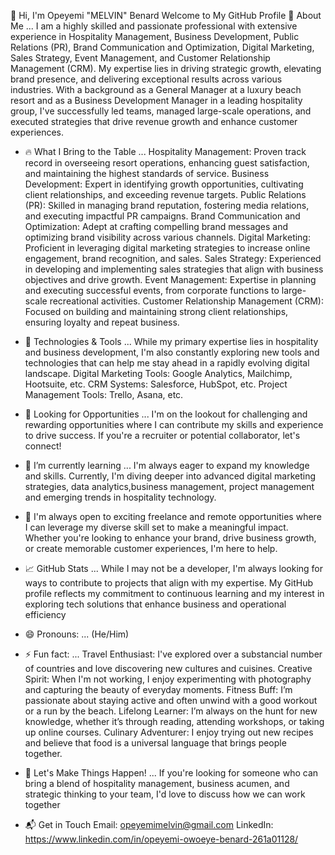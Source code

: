 👋 Hi, I'm Opeyemi "MELVIN" Benard
Welcome to My GitHub Profile
🌟 About Me ...
I am a highly skilled and passionate professional with extensive experience in Hospitality Management, Business Development, Public Relations (PR), Brand Communication and Optimization, Digital Marketing, Sales Strategy, Event Management, and Customer Relationship Management (CRM). My expertise lies in driving strategic growth, elevating brand presence, and delivering exceptional results across various industries.
With a background as a General Manager at a luxury beach resort and as a Business Development Manager in a leading hospitality group, I've successfully led teams, managed large-scale operations, and executed strategies that drive revenue growth and enhance customer experiences.

- 🔥 What I Bring to the Table ...
Hospitality Management: Proven track record in overseeing resort operations, enhancing guest satisfaction, and maintaining the highest standards of service.
Business Development: Expert in identifying growth opportunities, cultivating client relationships, and exceeding revenue targets.
Public Relations (PR): Skilled in managing brand reputation, fostering media relations, and executing impactful PR campaigns.
Brand Communication and Optimization: Adept at crafting compelling brand messages and optimizing brand visibility across various channels.
Digital Marketing: Proficient in leveraging digital marketing strategies to increase online engagement, brand recognition, and sales.
Sales Strategy: Experienced in developing and implementing sales strategies that align with business objectives and drive growth.
Event Management: Expertise in planning and executing successful events, from corporate functions to large-scale recreational activities.
Customer Relationship Management (CRM): Focused on building and maintaining strong client relationships, ensuring loyalty and repeat business.

- 🔧 Technologies & Tools ...
While my primary expertise lies in hospitality and business development, I'm also constantly exploring new tools and technologies that can help me stay ahead in a rapidly evolving digital landscape.
Digital Marketing Tools: Google Analytics, Mailchimp, Hootsuite, etc.
CRM Systems: Salesforce, HubSpot, etc.
Project Management Tools: Trello, Asana, etc.

- 👀 Looking for Opportunities ...
I'm on the lookout for challenging and rewarding opportunities where I can contribute my skills and experience to drive success. If you're a recruiter or potential collaborator, let's connect!

- 🌱 I’m currently learning ...
I'm always eager to expand my knowledge and skills. Currently, I'm diving deeper into advanced digital marketing strategies, data analytics,business management, project management and emerging trends in hospitality technology.

- 💞️ I'm always open to exciting freelance and remote opportunities where I can leverage my diverse skill set to make a meaningful impact. Whether you're looking to enhance your brand, drive business growth, or create memorable customer experiences, I'm here to help.

- 📈 GitHub Stats ...
While I may not be a developer, I'm always looking for ways to contribute to projects that align with my expertise. My GitHub profile reflects my commitment to continuous learning and my interest in exploring tech solutions that enhance business and operational efficiency

- 😄 Pronouns: ...
  (He/Him)

- ⚡ Fun fact: ...
Travel Enthusiast: I've explored over a substancial number of countries and love discovering new cultures and cuisines.
Creative Spirit: When I'm not working, I enjoy experimenting with photography and capturing the beauty of everyday moments.
Fitness Buff: I’m passionate about staying active and often unwind with a good workout or a run by the beach.
Lifelong Learner: I’m always on the hunt for new knowledge, whether it’s through reading, attending workshops, or taking up online courses.
Culinary Adventurer: I enjoy trying out new recipes and believe that food is a universal language that brings people together.

- 🚀 Let's Make Things Happen! ...
If you're looking for someone who can bring a blend of hospitality management, business acumen, and strategic thinking to your team, I'd love to discuss how we can work together

- 📬 Get in Touch
Email: opeyemimelvin@gmail.com
LinkedIn: https://www.linkedin.com/in/opeyemi-owoeye-benard-261a01128/


<!---
opeMelvin/opeMelvin is a ✨ special ✨ repository because its `README.md` (this file) appears on your GitHub profile.
You can click the Preview link to take a look at your changes.
--->

